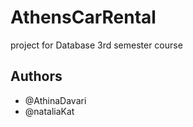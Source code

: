 # AthensCarRental
project for Database 3rd semester course
## Authors
- @AthinaDavari
- @nataliaKat
